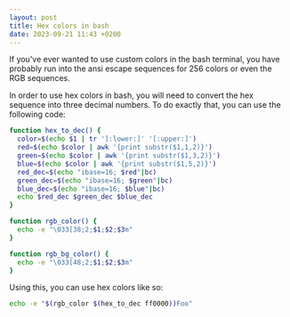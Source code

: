 ```yaml
---
layout: post
title: Hex colors in bash
date: 2023-09-21 11:43 +0200
---
```


If you've ever wanted to use custom colors in the bash terminal, you have
probably run into the ansi escape sequences for 256 colors or even the RGB
sequences.

In order to use hex colors in bash, you will need to convert the hex sequence
into three decimal numbers. To do exactly that, you can use the following code:

``` bash
function hex_to_dec() {
  color=$(echo $1 | tr '[:lower:]' '[:upper:]')
  red=$(echo $color | awk '{print substr($1,1,2)}')
  green=$(echo $color | awk '{print substr($1,3,2)}')
  blue=$(echo $color | awk '{print substr($1,5,2)}')
  red_dec=$(echo "ibase=16; $red"|bc)
  green_dec=$(echo "ibase=16; $green"|bc)
  blue_dec=$(echo "ibase=16; $blue"|bc)
  echo $red_dec $green_dec $blue_dec
}

function rgb_color() {
  echo -e "\033[38;2;$1;$2;$3m"
}

function rgb_bg_color() {
  echo -e "\033[48;2;$1;$2;$3m"
}
```

Using this, you can use hex colors like so:

``` bash
echo -e "$(rgb_color $(hex_to_dec ff0000))Foo"
```
